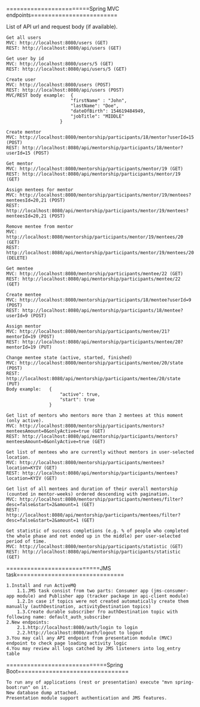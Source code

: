========================Spring MVC endpoints=========================

List of API url and request body (if available).

	Get all users
	MVC: http://localhost:8080/users (GET)
	REST: http://localhost:8080/api/users (GET)

	Get user by id
	MVC: http://localhost:8080/users/5 (GET)
	REST: http://localhost:8080/api/users/5 (GET)

	Create user
	MVC: http://localhost:8080/users (POST)
	REST: http://localhost:8080/api/users (POST)
	MVC/REST body example: 	{
							"firstName" : "John",
							"lastName": "Doe",
							"dateOfBirth": 154619484949,
							"jobTitle": "MIDDLE"
						}

	Create mentor
	MVC: http://localhost:8080/mentorship/participants/18/mentor?userId=15 (POST)
	REST: http://localhost:8080/api/mentorship/participants/18/mentor?userId=15 (POST)

	Get mentor
	MVC: http://localhost:8080/mentorship/participants/mentor/19 (GET)
	REST: http://localhost:8080/api/mentorship/participants/mentor/19 (GET)

	Assign mentees for mentor
	MVC: http://localhost:8080/mentorship/participants/mentor/19/mentees?menteesId=20,21 (POST)
	REST: http://localhost:8080/api/mentorship/participants/mentor/19/mentees?menteesId=20,21 (POST)

	Remove mentee from mentor
	MVC: http://localhost:8080/mentorship/participants/mentor/19/mentees/20 (GET)
	REST: http://localhost:8080/api/mentorship/participants/mentor/19/mentees/20 (DELETE)

	Get mentee
	MVC: http://localhost:8080/mentorship/participants/mentee/22 (GET)
	REST: http://localhost:8080/api/mentorship/participants/mentee/22 (GET)

	Create mentee
	MVC: http://localhost:8080/mentorship/participants/18/mentee?userId=9 (POST)
	REST: http://localhost:8080/api/mentorship/participants/18/mentee?userId=9 (POST)

	Assign mentor
	MVC: http://localhost:8080/mentorship/participants/mentee/21?mentorId=19 (POST)
	REST: http://localhost:8080/api/mentorship/participants/mentee/20?mentorId=19 (PUT)

	Change mentee state (active, started, finished)
	MVC: http://localhost:8080/mentorship/participants/mentee/20/state (POST)
	REST: http://localhost:8080/api/mentorship/participants/mentee/20/state (PUT)
	Body example: 	{
						"active": true,
						"start": true
					}

	Get list of mentors who mentors more than 2 mentees at this moment (only active). 
	MVC: http://localhost:8080/mentorship/participants/mentors?menteesAmount=0&onlyActive=true (GET)
	REST: http://localhost:8080/api/mentorship/participants/mentors?menteesAmount=0&onlyActive=true (GET)

	Get list of mentees who are currently without mentors in user-selected location. 
	MVC: http://localhost:8080/mentorship/participants/mentees?location=KYIV (GET)
	REST: http://localhost:8080/api/mentorship/participants/mentees?location=KYIV (GET)

	Get list of all mentees and duration of their overall mentorship (counted in mentor-weeks) ordered descending with pagination. 
	MVC: http://localhost:8080/mentorship/participants/mentees/filter?desc=false&start=2&amount=1 (GET)
	REST: http://localhost:8080/api/mentorship/participants/mentees/filter?desc=false&start=2&amount=1 (GET)

	Get statistic of success completions (e.g. % of people who completed the whole phase and not ended up in the middle) per user-selected period of time.
	MVC: http://localhost:8080/mentorship/participants/statistic (GET)
	REST: http://localhost:8080/api/mentorship/participants/statistic (GET)

===========================JMS task===============================

	1.Install and run ActiveMQ
		1.1.JMS task consist from two parts: Consumer app (jms-consumer-app module) and Publisher app (tracker package in api-client module)
		1.2.In case if topics were not created automatically create them manually (authDestination, activityDestination topics)
		1.3.Create durable subscriber fro authDestination topic with following name: default_auth_subscriber
	2.New endpoints:
		2.1.http://localhost:8080/auth/login to login
		2.2.http://localhost:8080/auth/logout to logout
	3.You may call any API endpoint from presentation module (MVC) endpoint to check page loading activity logic
	4.You may review all logs catched by JMS listeners into log_entry table

=============================Spring Boot================================

	To run any of applications (rest or presentation) execute "mvn spring-boot:run" on it.
	New database dump attached.
	Presentation module support authentication and JMS features.
